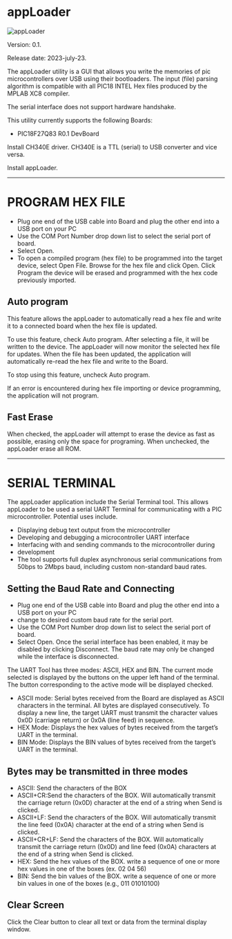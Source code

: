 # appLoader

![appLoader](https://github.com/JCesarCM93/DoItPicBoot/assets/40074332/fbb16c3f-7b9c-41e9-ad50-bee30df70285)

Version: 0.1.

Release date: 2023-july-23.

The appLoader utility is a GUI that allows you write the memories of pic microcontrollers over USB using their bootloaders. The input (file) parsing algorithm is compatible with all PIC18 INTEL Hex files produced by the MPLAB XC8 compiler.

The serial interface does not support hardware handshake.

This utility currently supports the following Boards:

- PIC18F27Q83 R0.1 DevBoard

Install CH340E driver. CH340E is a TTL (serial) to USB converter and vice versa.

Install appLoader.

---------------------------------------------------------
# PROGRAM HEX FILE
- Plug one end of the USB cable into Board and plug the other end into a USB port on your PC
- Use the COM Port Number drop down list to select the serial port of board.
- Select Open.
- To open a compiled program (hex file) to be programmed into the target device, select Open File. Browse for the hex file and click Open. Click Program the device will be erased and programmed with the hex code previously imported.
## Auto program
This feature allows the appLoader to automatically read a hex file and write it to a connected board when the hex file is updated.

To use this feature, check Auto program. After selecting a file, it will be written to the device. The appLoader will now monitor the selected hex file for updates. When the file has been updated, the application will automatically re-read the hex file and write to the Board.

To stop using this feature, uncheck Auto program.

If an error is encountered during hex file importing or device programming, the application will not program.

## Fast Erase
When checked, the appLoader will attempt to erase the device as fast as possible, erasing only the space for programing. When unchecked, the appLoader erase all ROM.

---------------------------------------------------------
# SERIAL TERMINAL
The appLoader application include the Serial Terminal tool. This allows appLoader to be used a serial UART Terminal for communicating with a PIC microcontroller. Potential uses include.

- Displaying debug text output from the microcontroller
- Developing and debugging a microcontroller UART interface
- Interfacing with and sending commands to the microcontroller during 
- development
- The tool supports full duplex asynchronous serial communications from 50bps to 2Mbps baud, including custom non-standard baud rates.

## Setting the Baud Rate and Connecting
- Plug one end of the USB cable into Board and plug the other end into a USB port on your PC
- change to desired custom baud rate for the serial port.
- Use the COM Port Number drop down list to select the serial port of board.
- Select Open. Once the serial interface has been enabled, it may be disabled by clicking Disconnect. The baud rate may only be changed while the interface is disconnected.

The UART Tool has three modes: ASCII, HEX and BIN.
The current mode selected is displayed by the buttons on the upper left hand of the terminal. The button corresponding to the active mode will be displayed checked.

- ASCII mode: Serial bytes received from the Board are displayed as ASCII characters in the terminal. All bytes are displayed consecutively. To display a new line, the target UART must transmit the character values 0x0D (carriage return) or 0x0A (line feed) in sequence.
- HEX Mode: Displays the hex values of bytes received from the target’s UART in the terminal.
- BIN Mode: Displays the BIN values of bytes received from the target’s UART in the terminal.

## Bytes may be transmitted in three modes
- ASCII: Send the characters of the BOX
- ASCII+CR:Send the characters of the BOX. Will automatically transmit the carriage return (0x0D) character at the end of a string when Send is clicked.
- ASCII+LF: Send the characters of the BOX. Will automatically transmit the line feed (0x0A) character at the end of a string when Send is clicked.
- ASCII+CR+LF: Send the characters of the BOX. Will automatically transmit the carriage return (0x0D) and line feed (0x0A) characters at the end of a string when Send is clicked.
- HEX: Send the hex values of the BOX. write a sequence of one or more hex values in one of the boxes (ex. 02 04 56)
- BIN: Send the bin values of the BOX. write a sequence of one or more bin values in one of the boxes (e.g., 011 01010100)
## Clear Screen
Click the Clear button to clear all text or data from the terminal display window.
